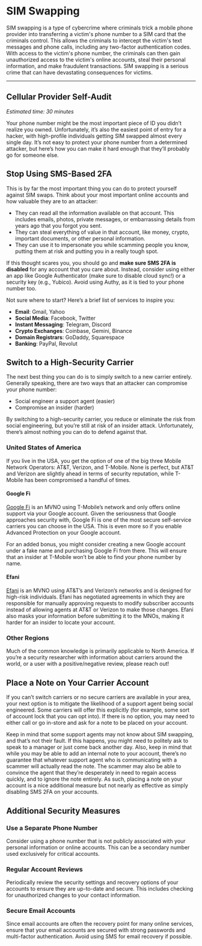 # SIM Swapping

SIM swapping is a type of cybercrime where criminals trick a mobile phone provider into transferring a victim's phone number to a SIM card that the criminals control. This allows the criminals to intercept the victim's text messages and phone calls, including any two-factor authentication codes. With access to the victim's phone number, the criminals can then gain unauthorized access to the victim's online accounts, steal their personal information, and make fraudulent transactions. SIM swapping is a serious crime that can have devastating consequences for victims.

---

## Cellular Provider Self-Audit

*Estimated time: 30 minutes*

Your phone number might be the most important piece of ID you didn’t realize you owned. Unfortunately, it’s also the easiest point of entry for a hacker, with high-profile individuals getting SIM swapped almost every single day. It’s not easy to protect your phone number from a determined attacker, but here’s how you can make it hard enough that they’ll probably go for someone else.

## Stop Using SMS-Based 2FA

This is by far the most important thing you can do to protect yourself against SIM swaps. Think about your most important online accounts and how valuable they are to an attacker:

- They can read all the information available on that account. This includes emails, photos, private messages, or embarrassing details from years ago that you forgot you sent.
- They can steal everything of value in that account, like money, crypto, important documents, or other personal information.
- They can use it to impersonate you while scamming people you know, putting them at risk and putting you in a really tough spot.

If this thought scares you, you should go and **make sure SMS 2FA is disabled** for any account that you care about. Instead, consider using either an app like Google Authenticator (make sure to disable cloud sync!) or a security key (e.g., Yubico). Avoid using Authy, as it is tied to your phone number too.

Not sure where to start? Here’s a brief list of services to inspire you:

- **Email**: Gmail, Yahoo
- **Social Media**: Facebook, Twitter
- **Instant Messaging**: Telegram, Discord
- **Crypto Exchanges**: Coinbase, Gemini, Binance
- **Domain Registrars**: GoDaddy, Squarespace
- **Banking**: PayPal, Revolut

## Switch to a High-Security Carrier

The next best thing you can do is to simply switch to a new carrier entirely. Generally speaking, there are two ways that an attacker can compromise your phone number:

- Social engineer a support agent (easier)
- Compromise an insider (harder)

By switching to a high-security carrier, you reduce or eliminate the risk from social engineering, but you’re still at risk of an insider attack. Unfortunately, there’s almost nothing you can do to defend against that.

### United States of America

If you live in the USA, you get the option of one of the big three Mobile Network Operators: AT&T, Verizon, and T-Mobile. None is perfect, but AT&T and Verizon are slightly ahead in terms of security reputation, while T-Mobile has been compromised a handful of times.

#### Google Fi

[Google Fi](https://fi.google.com/) is an MVNO using T-Mobile’s network and only offers online support via your Google account. Given the seriousness that Google approaches security with, Google Fi is one of the most secure self-service carriers you can choose in the USA. This is even more so if you enable Advanced Protection on your Google account.

For an added bonus, you might consider creating a new Google account under a fake name and purchasing Google Fi from there. This will ensure that an insider at T-Mobile won’t be able to find your phone number by name.

#### Efani

[Efani](https://www.efani.com/) is an MVNO using AT&T’s and Verizon’s networks and is designed for high-risk individuals. Efani has negotiated agreements in which they are responsible for manually approving requests to modify subscriber accounts instead of allowing agents at AT&T or Verizon to make those changes. Efani also masks your information before submitting it to the MNOs, making it harder for an insider to locate your account.

### Other Regions

Much of the common knowledge is primarily applicable to North America. If you’re a security researcher with information about carriers around the world, or a user with a positive/negative review, please reach out!

## Place a Note on Your Carrier Account

If you can’t switch carriers or no secure carriers are available in your area, your next option is to mitigate the likelihood of a support agent being social engineered. Some carriers will offer this explicitly (for example, some sort of account lock that you can opt into). If there is no option, you may need to either call or go in-store and ask for a note to be placed on your account.

Keep in mind that some support agents may not know about SIM swapping, and that’s not their fault. If this happens, you might need to politely ask to speak to a manager or just come back another day. Also, keep in mind that while you may be able to add an internal note to your account, there’s no guarantee that whatever support agent who is communicating with a scammer will actually read the note. The scammer may also be able to convince the agent that they’re desperately in need to regain access quickly, and to ignore the note entirely. As such, placing a note on your account is a nice additional measure but not nearly as effective as simply disabling SMS 2FA on your accounts.

## Additional Security Measures

### Use a Separate Phone Number

Consider using a phone number that is not publicly associated with your personal information or online accounts. This can be a secondary number used exclusively for critical accounts.

### Regular Account Reviews

Periodically review the security settings and recovery options of your accounts to ensure they are up-to-date and secure. This includes checking for unauthorized changes to your contact information.

### Secure Email Accounts

Since email accounts are often the recovery point for many online services, ensure that your email accounts are secured with strong passwords and multi-factor authentication. Avoid using SMS for email recovery if possible.
